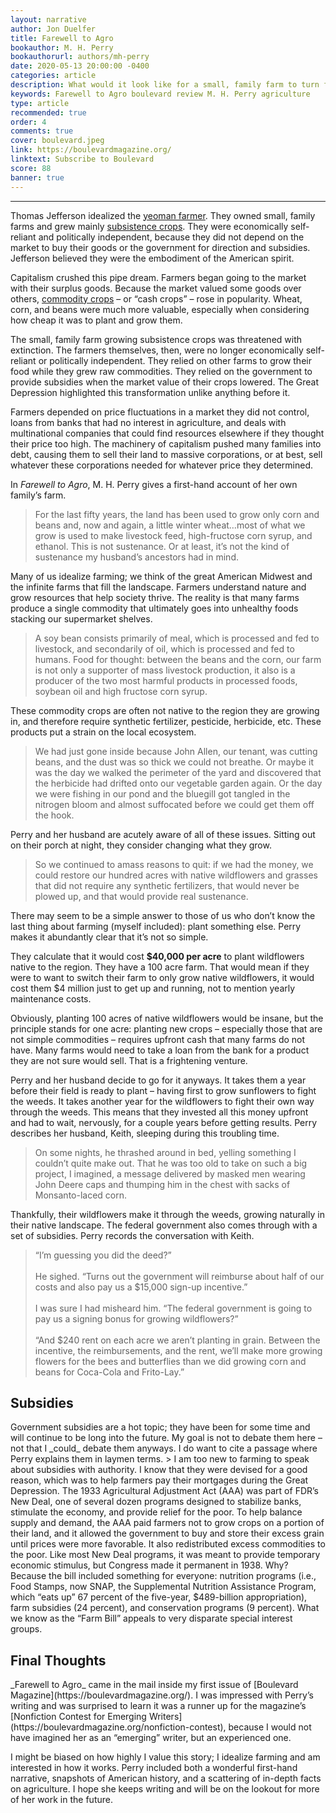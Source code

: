 ```yaml
---
layout: narrative
author: Jon Duelfer
title: Farewell to Agro
bookauthor: M. H. Perry
bookauthorurl: authors/mh-perry
date: 2020-05-13 20:00:00 -0400
categories: article
description: What would it look like for a small, family farm to turn from growing mass-produced commodities such as corn, wheat, and beans to growing native wildflowers? M. H. Perry gives us a first-hand account of what her farm went through, giving us a wonderful and inspiring glimpse of rural America.
keywords: Farewell to Agro boulevard review M. H. Perry agriculture
type: article
recommended: true
order: 4
comments: true
cover: boulevard.jpeg
link: https://boulevardmagazine.org/
linktext: Subscribe to Boulevard
score: 88
banner: true
---
```

<hr/>

Thomas Jefferson idealized the [yeoman farmer](https://en.wikipedia.org/wiki/Plain_Folk_of_the_Old_South#Historical_perspectives). They owned small, family farms and grew mainly [subsistence crops](https://en.wikipedia.org/wiki/Subsistence_agriculture). They were economically self-reliant and politically independent, because they did not depend on the market to buy their goods or the government for direction and subsidies. Jefferson believed they were the embodiment of the American spirit.

Capitalism crushed this pipe dream. Farmers began going to the market with their surplus goods. Because the market valued some goods over others, [commodity crops](https://en.wikipedia.org/wiki/Cash_crop) – or “cash crops” – rose in popularity. Wheat, corn, and beans were much more valuable, especially when considering how cheap it was to plant and grow them.

The small, family farm growing subsistence crops was threatened with extinction. The farmers themselves, then, were no longer economically self-reliant or politically independent. They relied on other farms to grow their food while they grew raw commodities. They relied on the government to provide subsidies when the market value of their crops lowered. The Great Depression highlighted this transformation unlike anything before it.

Farmers depended on price fluctuations in a market they did not control, loans from banks that had no interest in agriculture, and deals with multinational companies that could find resources elsewhere if they thought their price too high. The machinery of capitalism pushed many families into debt, causing them to sell their land to massive corporations, or at best, sell whatever these corporations needed for whatever price they determined.

In _Farewell to Agro_, M. H. Perry gives a first-hand account of her own family’s farm.
> For the last fifty years, the land has been used to grow only corn and beans and, now and again, a little winter wheat…most of what we grow is used to make livestock feed, high-fructose corn syrup, and ethanol. This is not sustenance. Or at least, it’s not the kind of sustenance my husband’s ancestors had in mind.

Many of us idealize farming; we think of the great American Midwest and the infinite farms that fill the landscape. Farmers understand nature and grow resources that help society thrive. The reality is that many farms produce a single commodity that ultimately goes into unhealthy foods stacking our supermarket shelves.
> A soy bean consists primarily of meal, which is processed and fed to livestock, and secondarily of oil, which is processed and fed to humans. Food for thought: between the beans and the corn, our farm is not only a supporter of mass livestock production, it also is a producer of the two most harmful products in processed foods, soybean oil and high fructose corn syrup.

These commodity crops are often not native to the region they are growing in, and therefore require synthetic fertilizer, pesticide, herbicide, etc. These products put a strain on the local ecosystem.
> We had just gone inside because John Allen, our tenant, was cutting beans, and the dust was so thick we could not breathe. Or maybe it was the day we walked the perimeter of the yard and discovered that the herbicide had drifted onto our vegetable garden again. Or the day we were fishing in our pond and the bluegill got tangled in the nitrogen bloom and almost suffocated before we could get them off the hook.

Perry and her husband are acutely aware of all of these issues. Sitting out on their porch at night, they consider changing what they grow.
> So we continued to amass reasons to quit: if we had the money, we could restore our hundred acres with native wildflowers and grasses that did not require any synthetic fertilizers, that would never be plowed up, and that would provide real sustenance.

There may seem to be a simple answer to those of us who don’t know the last thing about farming (myself included): plant something else. Perry makes it abundantly clear that it’s not so simple.

They calculate that it would cost <strong>$40,000 per acre</strong> to plant wildflowers native to the region. They have a 100 acre farm. That would mean if they were to want to switch their farm to only grow native wildflowers, it would cost them $4 million just to get up and running, not to mention yearly maintenance costs.

Obviously, planting 100 acres of native wildflowers would be insane, but the principle stands for one acre: planting new crops – especially those that are not simple commodities – requires upfront cash that many farms do not have. Many farms would need to take a loan from the bank for a product they are not sure would sell. That is a frightening venture.

Perry and her husband decide to go for it anyways. It takes them a year before their field is ready to plant – having first to grow sunflowers to fight the weeds. It takes another year for the wildflowers to fight their own way through the weeds. This means that they invested all this money upfront and had to wait, nervously, for a couple years before getting results. Perry describes her husband, Keith, sleeping during this troubling time.
> On some nights, he thrashed around in bed, yelling something I couldn’t quite make out. That he was too old to take on such a big project, I imagined, a message delivered by masked men wearing John Deere caps and thumping him in the chest with sacks of Monsanto-laced corn.

Thankfully, their wildflowers make it through the weeds, growing naturally in their native landscape. The federal government also comes through with a set of subsidies. Perry records the conversation with Keith.
> “I’m guessing you did the deed?”<br/><br/>
He sighed. “Turns out the government will reimburse about half of our costs and also pay us a $15,000 sign-up incentive.”<br/><br/>
I was sure I had misheard him. “The federal government is going to pay us a signing bonus for growing wildflowers?”<br/><br/>
“And $240 rent on each acre we aren’t planting in grain. Between the incentive, the reimbursements, and the rent, we’ll make more growing flowers for the bees and butterflies than we did growing corn and beans for Coca-Cola and Frito-Lay.”

<h2><strong>Subsidies</strong></h2>
Government subsidies are a hot topic; they have been for some time and will continue to be long into the future. My goal is not to debate them here – not that I _could_ debate them anyways. I do want to cite a passage where Perry explains them in laymen terms.
> I am too new to farming to speak about subsidies with authority. I know that they were devised for a good reason, which was to help farmers pay their mortgages during the Great Depression. The 1933 Agricultural Adjustment Act (AAA) was part of FDR’s New Deal, one of several dozen programs designed to stabilize banks, stimulate the economy, and provide relief for the poor. To help balance supply and demand, the AAA paid farmers not to grow crops on a portion of their land, and it allowed the government to buy and store their excess grain until prices were more favorable. It also redistributed excess commodities to the poor. Like most New Deal programs, it was meant to provide temporary economic stimulus, but Congress made it permanent in 1938. Why? Because the bill included something for everyone: nutrition programs (i.e., Food Stamps, now SNAP, the Supplemental Nutrition Assistance Program, which “eats up” 67 percent of the five-year, $489-billion appropriation), farm subsidies (24 percent), and conservation programs (9 percent). What we know as the “Farm Bill” appeals to very disparate special interest groups.

<h2><strong>Final Thoughts</strong></h2>
_Farewell to Agro_ came in the mail inside my first issue of [Boulevard Magazine](https://boulevardmagazine.org/). I was impressed with Perry’s writing and was surprised to learn it was a runner up for the magazine’s [Nonfiction Contest for Emerging Writers](https://boulevardmagazine.org/nonfiction-contest), because I would not have imagined her as an “emerging” writer, but an experienced one.

I might be biased on how highly I value this story; I idealize farming and am interested in how it works. Perry included both a wonderful first-hand narrative, snapshots of American history, and a scattering of in-depth facts on agriculture. I hope she keeps writing and will be on the lookout for more of her work in the future.